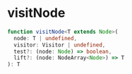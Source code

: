 # visitNode

```typescript
function visitNode<T extends Node>(
  node: T | undefined,
  visitor: Visitor | undefined,
  test?: (node: Node) => boolean,
  lift?: (node: NodeArray<Node>) => T
): T
```

